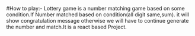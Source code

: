 #How to play:-
Lottery game is a number matching game based on some condition.If Number matched based on condition(all digit same,sum).
it will show congratulation message otherwise we  will have to continue generate the number and match.It is a react based Project.
